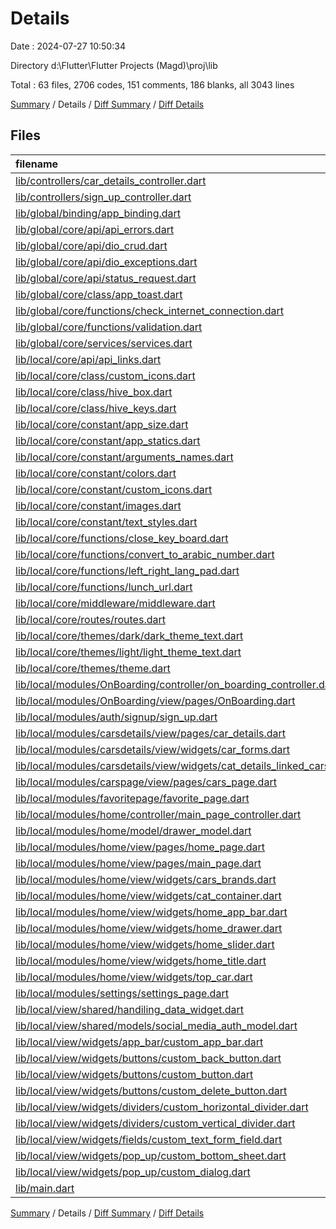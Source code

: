 # Details

Date : 2024-07-27 10:50:34

Directory d:\\Flutter\\Flutter Projects    (Magd)\\proj\\lib

Total : 63 files,  2706 codes, 151 comments, 186 blanks, all 3043 lines

[Summary](results.md) / Details / [Diff Summary](diff.md) / [Diff Details](diff-details.md)

## Files
| filename | language | code | comment | blank | total |
| :--- | :--- | ---: | ---: | ---: | ---: |
| [lib/controllers/car_details_controller.dart](/lib/controllers/car_details_controller.dart) | Dart | 75 | 0 | 4 | 79 |
| [lib/controllers/sign_up_controller.dart](/lib/controllers/sign_up_controller.dart) | Dart | 43 | 0 | 3 | 46 |
| [lib/global/binding/app_binding.dart](/lib/global/binding/app_binding.dart) | Dart | 8 | 1 | 2 | 11 |
| [lib/global/core/api/api_errors.dart](/lib/global/core/api/api_errors.dart) | Dart | 29 | 0 | 9 | 38 |
| [lib/global/core/api/dio_crud.dart](/lib/global/core/api/dio_crud.dart) | Dart | 91 | 3 | 5 | 99 |
| [lib/global/core/api/dio_exceptions.dart](/lib/global/core/api/dio_exceptions.dart) | Dart | 49 | 6 | 6 | 61 |
| [lib/global/core/api/status_request.dart](/lib/global/core/api/status_request.dart) | Dart | 10 | 1 | 1 | 12 |
| [lib/global/core/class/app_toast.dart](/lib/global/core/class/app_toast.dart) | Dart | 25 | 0 | 3 | 28 |
| [lib/global/core/functions/check_internet_connection.dart](/lib/global/core/functions/check_internet_connection.dart) | Dart | 12 | 1 | 1 | 14 |
| [lib/global/core/functions/validation.dart](/lib/global/core/functions/validation.dart) | Dart | 38 | 0 | 3 | 41 |
| [lib/global/core/services/services.dart](/lib/global/core/services/services.dart) | Dart | 19 | 6 | 3 | 28 |
| [lib/local/core/api/api_links.dart](/lib/local/core/api/api_links.dart) | Dart | 25 | 5 | 3 | 33 |
| [lib/local/core/class/custom_icons.dart](/lib/local/core/class/custom_icons.dart) | Dart | 18 | 18 | 4 | 40 |
| [lib/local/core/class/hive_box.dart](/lib/local/core/class/hive_box.dart) | Dart | 3 | 1 | 1 | 5 |
| [lib/local/core/class/hive_keys.dart](/lib/local/core/class/hive_keys.dart) | Dart | 4 | 1 | 1 | 6 |
| [lib/local/core/constant/app_size.dart](/lib/local/core/constant/app_size.dart) | Dart | 8 | 0 | 2 | 10 |
| [lib/local/core/constant/app_statics.dart](/lib/local/core/constant/app_statics.dart) | Dart | 16 | 0 | 1 | 17 |
| [lib/local/core/constant/arguments_names.dart](/lib/local/core/constant/arguments_names.dart) | Dart | 6 | 0 | 1 | 7 |
| [lib/local/core/constant/colors.dart](/lib/local/core/constant/colors.dart) | Dart | 19 | 5 | 2 | 26 |
| [lib/local/core/constant/custom_icons.dart](/lib/local/core/constant/custom_icons.dart) | Dart | 8 | 0 | 4 | 12 |
| [lib/local/core/constant/images.dart](/lib/local/core/constant/images.dart) | Dart | 3 | 0 | 1 | 4 |
| [lib/local/core/constant/text_styles.dart](/lib/local/core/constant/text_styles.dart) | Dart | 32 | 2 | 5 | 39 |
| [lib/local/core/functions/close_key_board.dart](/lib/local/core/functions/close_key_board.dart) | Dart | 4 | 0 | 1 | 5 |
| [lib/local/core/functions/convert_to_arabic_number.dart](/lib/local/core/functions/convert_to_arabic_number.dart) | Dart | 13 | 0 | 1 | 14 |
| [lib/local/core/functions/left_right_lang_pad.dart](/lib/local/core/functions/left_right_lang_pad.dart) | Dart | 22 | 0 | 2 | 24 |
| [lib/local/core/functions/lunch_url.dart](/lib/local/core/functions/lunch_url.dart) | Dart | 0 | 13 | 4 | 17 |
| [lib/local/core/middleware/middleware.dart](/lib/local/core/middleware/middleware.dart) | Dart | 22 | 0 | 2 | 24 |
| [lib/local/core/routes/routes.dart](/lib/local/core/routes/routes.dart) | Dart | 44 | 0 | 3 | 47 |
| [lib/local/core/themes/dark/dark_theme_text.dart](/lib/local/core/themes/dark/dark_theme_text.dart) | Dart | 23 | 0 | 4 | 27 |
| [lib/local/core/themes/light/light_theme_text.dart](/lib/local/core/themes/light/light_theme_text.dart) | Dart | 23 | 0 | 4 | 27 |
| [lib/local/core/themes/theme.dart](/lib/local/core/themes/theme.dart) | Dart | 65 | 2 | 3 | 70 |
| [lib/local/modules/OnBoarding/controller/on_boarding_controller.dart](/lib/local/modules/OnBoarding/controller/on_boarding_controller.dart) | Dart | 44 | 0 | 6 | 50 |
| [lib/local/modules/OnBoarding/view/pages/OnBoarding.dart](/lib/local/modules/OnBoarding/view/pages/OnBoarding.dart) | Dart | 79 | 0 | 4 | 83 |
| [lib/local/modules/auth/signup/sign_up.dart](/lib/local/modules/auth/signup/sign_up.dart) | Dart | 110 | 0 | 3 | 113 |
| [lib/local/modules/carsdetails/view/pages/car_details.dart](/lib/local/modules/carsdetails/view/pages/car_details.dart) | Dart | 338 | 0 | 3 | 341 |
| [lib/local/modules/carsdetails/view/widgets/car_forms.dart](/lib/local/modules/carsdetails/view/widgets/car_forms.dart) | Dart | 92 | 0 | 3 | 95 |
| [lib/local/modules/carsdetails/view/widgets/cat_details_linked_cars.dart](/lib/local/modules/carsdetails/view/widgets/cat_details_linked_cars.dart) | Dart | 143 | 0 | 3 | 146 |
| [lib/local/modules/carspage/view/pages/cars_page.dart](/lib/local/modules/carspage/view/pages/cars_page.dart) | Dart | 8 | 0 | 3 | 11 |
| [lib/local/modules/favoritepage/favorite_page.dart](/lib/local/modules/favoritepage/favorite_page.dart) | Dart | 8 | 0 | 3 | 11 |
| [lib/local/modules/home/controller/main_page_controller.dart](/lib/local/modules/home/controller/main_page_controller.dart) | Dart | 141 | 0 | 11 | 152 |
| [lib/local/modules/home/model/drawer_model.dart](/lib/local/modules/home/model/drawer_model.dart) | Dart | 6 | 0 | 1 | 7 |
| [lib/local/modules/home/view/pages/home_page.dart](/lib/local/modules/home/view/pages/home_page.dart) | Dart | 105 | 1 | 4 | 110 |
| [lib/local/modules/home/view/pages/main_page.dart](/lib/local/modules/home/view/pages/main_page.dart) | Dart | 73 | 0 | 3 | 76 |
| [lib/local/modules/home/view/widgets/cars_brands.dart](/lib/local/modules/home/view/widgets/cars_brands.dart) | Dart | 36 | 0 | 3 | 39 |
| [lib/local/modules/home/view/widgets/cat_container.dart](/lib/local/modules/home/view/widgets/cat_container.dart) | Dart | 54 | 0 | 2 | 56 |
| [lib/local/modules/home/view/widgets/home_app_bar.dart](/lib/local/modules/home/view/widgets/home_app_bar.dart) | Dart | 23 | 0 | 2 | 25 |
| [lib/local/modules/home/view/widgets/home_drawer.dart](/lib/local/modules/home/view/widgets/home_drawer.dart) | Dart | 111 | 0 | 3 | 114 |
| [lib/local/modules/home/view/widgets/home_slider.dart](/lib/local/modules/home/view/widgets/home_slider.dart) | Dart | 38 | 0 | 3 | 41 |
| [lib/local/modules/home/view/widgets/home_title.dart](/lib/local/modules/home/view/widgets/home_title.dart) | Dart | 18 | 0 | 2 | 20 |
| [lib/local/modules/home/view/widgets/top_car.dart](/lib/local/modules/home/view/widgets/top_car.dart) | Dart | 154 | 0 | 2 | 156 |
| [lib/local/modules/settings/settings_page.dart](/lib/local/modules/settings/settings_page.dart) | Dart | 8 | 0 | 3 | 11 |
| [lib/local/view/shared/handiling_data_widget.dart](/lib/local/view/shared/handiling_data_widget.dart) | Dart | 43 | 3 | 3 | 49 |
| [lib/local/view/shared/models/social_media_auth_model.dart](/lib/local/view/shared/models/social_media_auth_model.dart) | Dart | 15 | 0 | 2 | 17 |
| [lib/local/view/widgets/app_bar/custom_app_bar.dart](/lib/local/view/widgets/app_bar/custom_app_bar.dart) | Dart | 30 | 0 | 2 | 32 |
| [lib/local/view/widgets/buttons/custom_back_button.dart](/lib/local/view/widgets/buttons/custom_back_button.dart) | Dart | 22 | 0 | 2 | 24 |
| [lib/local/view/widgets/buttons/custom_button.dart](/lib/local/view/widgets/buttons/custom_button.dart) | Dart | 63 | 3 | 2 | 68 |
| [lib/local/view/widgets/buttons/custom_delete_button.dart](/lib/local/view/widgets/buttons/custom_delete_button.dart) | Dart | 0 | 43 | 2 | 45 |
| [lib/local/view/widgets/dividers/custom_horizontal_divider.dart](/lib/local/view/widgets/dividers/custom_horizontal_divider.dart) | Dart | 26 | 0 | 3 | 29 |
| [lib/local/view/widgets/dividers/custom_vertical_divider.dart](/lib/local/view/widgets/dividers/custom_vertical_divider.dart) | Dart | 26 | 0 | 2 | 28 |
| [lib/local/view/widgets/fields/custom_text_form_field.dart](/lib/local/view/widgets/fields/custom_text_form_field.dart) | Dart | 98 | 0 | 3 | 101 |
| [lib/local/view/widgets/pop_up/custom_bottom_sheet.dart](/lib/local/view/widgets/pop_up/custom_bottom_sheet.dart) | Dart | 16 | 0 | 2 | 18 |
| [lib/local/view/widgets/pop_up/custom_dialog.dart](/lib/local/view/widgets/pop_up/custom_dialog.dart) | Dart | 0 | 36 | 3 | 39 |
| [lib/main.dart](/lib/main.dart) | Dart | 21 | 0 | 4 | 25 |

[Summary](results.md) / Details / [Diff Summary](diff.md) / [Diff Details](diff-details.md)